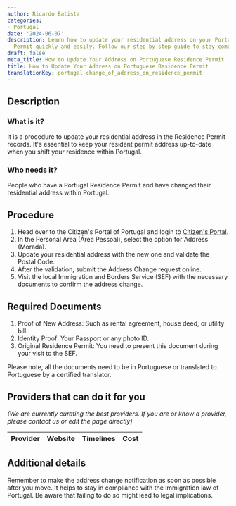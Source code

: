 ```yaml
---
author: Ricardo Batista
categories:
- Portugal
date: '2024-06-07'
description: Learn how to update your residential address on your Portugal Residence
  Permit quickly and easily. Follow our step-by-step guide to stay compliant.
draft: false
meta_title: How to Update Your Address on Portuguese Residence Permit
title: How to Update Your Address on Portuguese Residence Permit
translationKey: portugal-change_of_address_on_residence_permit
---
```


## Description
### What is it?
It is a procedure to update your residential address in the Residence Permit records. It's essential to keep your resident permit address up-to-date when you shift your residence within Portugal.
### Who needs it?
People who have a Portugal Residence Permit and have changed their residential address within Portugal.

## Procedure
1. Head over to the Citizen's Portal of Portugal and login to [Citizen's Portal](https://eportugal.gov.pt/en/inicio).
2. In the Personal Area (Área Pessoal), select the option for Address (Morada).
3. Update your residential address with the new one and validate the Postal Code.
4. After the validation, submit the Address Change request online.
5. Visit the local Immigration and Borders Service (SEF) with the necessary documents to confirm the address change.

## Required Documents
1. Proof of New Address: Such as rental agreement, house deed, or utility bill.
2. Identity Proof: Your Passport or any photo ID.
3. Original Residence Permit: You need to present this document during your visit to the SEF.

Please note, all the documents need to be in Portuguese or translated to Portuguese by a certified translator.

## Providers that can do it for you

_(We are currently curating the best providers. If you are or know a provider, please contact us or edit the page directly)_

| Provider        |     Website     |     Timelines    |       Cost      |
| --------------- | --------------- |  :-------------: | :-------------: |

## Additional details
Remember to make the address change notification as soon as possible after you move. It helps to stay in compliance with the immigration law of Portugal. Be aware that failing to do so might lead to legal implications.